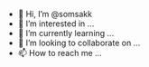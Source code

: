 - 👋 Hi, I’m @somsakk
- 👀 I’m interested in ...
- 🌱 I’m currently learning ...
- 💞️ I’m looking to collaborate on ...
- 📫 How to reach me ...

<!---
somsakk/somsakk is a ✨ special ✨ repository because its `README.md` (this file) appears on your GitHub profile.
You can click the Preview link to take a look at your changes.
--->
